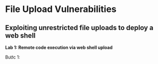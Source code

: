 # File Upload Vulnerabilities
## Exploiting unrestricted file uploads to deploy a web shell
**Lab 1: Remote code execution via web shell upload**

Bước 1: 
